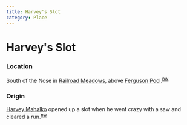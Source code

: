 ```yaml
---
title: Harvey's Slot
category: Place
---
```

# Harvey's Slot
### Location

South of the Nose in [Railroad Meadows](Railroad-Meadows), above [Ferguson Pool](Ferguson-Pool).<sup>[nw][]</sup>

### Origin

[Harvey Mahalko](Harvey-Mahalko) opened up a slot when he went crazy with a saw and cleared a run.<sup>[nw][]</sup>


[nw]: Names-Walt "Meany Names by Walter Little, 1984"
